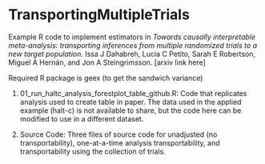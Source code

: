 # TransportingMultipleTrials
Example R code to implement estimators in *Towards causally interpretable meta-analysis: transporting inferences from multiple randomized trials to a new target population.* Issa J Dahabreh, Lucia C Petito, Sarah E Robertson, Miguel A Hernán, and Jon A Steingrimsson. [arxiv link here] 

Required R package is geex (to get the sandwich variance)

1. 01_run_haltc_analysis_forestplot_table_github.R: Code that replicates analysis used to create table in paper. The data used in the applied example (halt-c) is not available to share, but the code here can be modified to use in a different dataset.

2. Source Code: Three files of source code for unadjusted (no transportability), one-at-a-time analysis transportability, and transportability using the collection of trials. 

